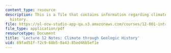 ```yaml
---
content_type: resource
description: This is a file that contains information regarding climate through geologic
  history.
file: https://ol-ocw-studio-app-qa.s3.amazonaws.com/courses/12-001-introduction-to-geology-fall-2013/69fad51ff2c968b50a4385ed46b5ef1e_MIT12_001F13_Lec33Notes.pdf
file_type: application/pdf
resourcetype: Document
title: 'Lecture 12 Notes: Climate through Geologic History'
uid: 69fad51f-f2c9-68b5-0a43-85ed46b5ef1e
---
```

